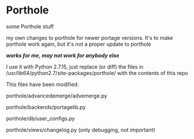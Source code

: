 # Porthole
some Porthole stuff

my own changes to porthole for newer portage versions.
It's to make porthole work again, but it's not a 
proper update to porthole

***works for me, may not work for anybody else***

I use it with Python 2.7.15, just replace  (or diff)
the files in /usr/lib64/python2.7/site-packages/porthole/
with the contents of this repo

This files have been modified: 

porthole/advancedemerge/advemerge.py

porthole/backends/portagelib.py

porthole/db/user_configs.py

porthole/views/changelog.py (only debugging, not important)
